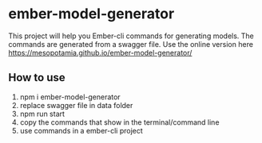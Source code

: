 # ember-model-generator
This project will help you Ember-cli commands for generating models. The commands are generated from a swagger file. Use the online version here https://mesopotamia.github.io/ember-model-generator/

## How to use
1. npm i ember-model-generator
2. replace swagger file in data folder
3. npm run start
4. copy the commands that show in the terminal/command line
5. use commands in a ember-cli project
